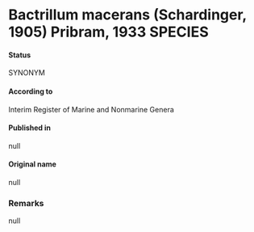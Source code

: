 # Bactrillum macerans (Schardinger, 1905) Pribram, 1933 SPECIES

#### Status
SYNONYM

#### According to
Interim Register of Marine and Nonmarine Genera

#### Published in
null

#### Original name
null

### Remarks
null